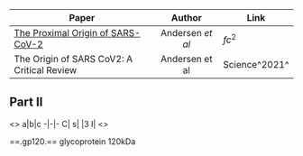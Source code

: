 | Paper                             | Author         | Link     |
| --------------------------------- | :--------------: | -------- |
|[The Proximal Origin of SARS-CoV-2](http://www.nature.com)| Andersen *et al* | $fc^2$ 
The Origin of SARS CoV2: A Critical Review| Andersen et al|Science^2021^

## Part II
<>
a|b|c
-|-|-
C|
s| |3
I|
<>

==.gp120.== glycoprotein 120kDa
